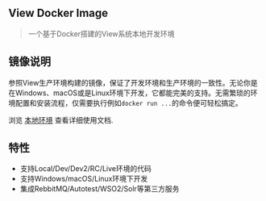 ## View Docker Image

> 一个基于Docker搭建的View系统本地开发环境

## 镜像说明

参照View生产环境构建的镜像，保证了开发环境和生产环境的一致性。无论你是在Windows、macOS或是Linux环境下开发，它都能完美的支持。无需繁琐的环境配置和安装流程，仅需要执行例如`docker run ...`的命令便可轻松搞定。

浏览 [本地环境](/enviroment/view.md) 查看详细使用文档.

## 特性

- 支持Local/Dev/Dev2/RC/Live环境的代码
- 支持Windows/macOS/Linux环境下开发
- 集成RebbitMQ/Autotest/WSO2/Solr等第三方服务

